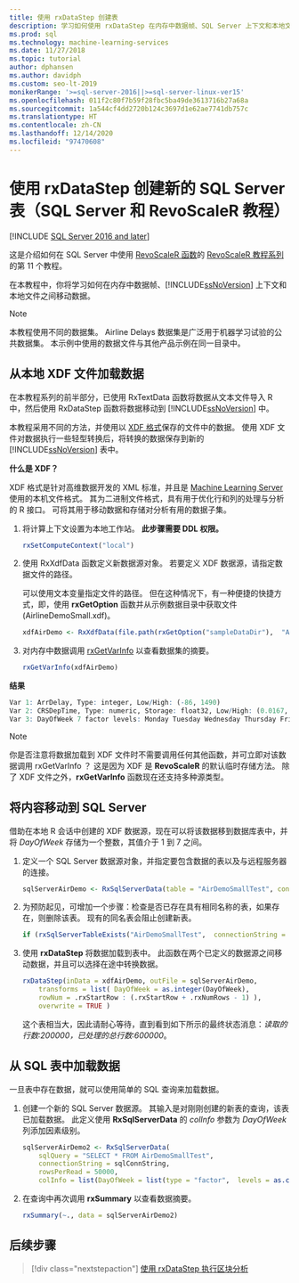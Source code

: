 ```yaml
---
title: 使用 rxDataStep 创建表
description: 学习如何使用 rxDataStep 在内存中数据帧、SQL Server 上下文和本地文件之间移动数据。
ms.prod: sql
ms.technology: machine-learning-services
ms.date: 11/27/2018
ms.topic: tutorial
author: dphansen
ms.author: davidph
ms.custom: seo-lt-2019
monikerRange: '>=sql-server-2016||>=sql-server-linux-ver15'
ms.openlocfilehash: 011f2c80f7b59f28fbc5ba49de3613716b27a68a
ms.sourcegitcommit: 1a544cf4dd2720b124c3697d1e62ae7741db757c
ms.translationtype: HT
ms.contentlocale: zh-CN
ms.lasthandoff: 12/14/2020
ms.locfileid: "97470608"
---
```

# <a name="create-new-sql-server-table-using-rxdatastep-sql-server-and-revoscaler-tutorial"></a>使用 rxDataStep 创建新的 SQL Server 表（SQL Server 和 RevoScaleR 教程）
[!INCLUDE [SQL Server 2016 and later](../../includes/applies-to-version/sqlserver2016.md)]

这是介绍如何在 SQL Server 中使用 [RevoScaleR 函数](/machine-learning-server/r-reference/revoscaler/revoscaler)的 [RevoScaleR 教程系列](deepdive-data-science-deep-dive-using-the-revoscaler-packages.md)的第 11 个教程。

在本教程中，你将学习如何在内存中数据帧、[!INCLUDE[ssNoVersion](../../includes/ssnoversion-md.md)] 上下文和本地文件之间移动数据。

> [!NOTE]
> 本教程使用不同的数据集。 Airline Delays 数据集是广泛用于机器学习试验的公共数据集。 本示例中使用的数据文件与其他产品示例在同一目录中。

## <a name="load-data-from-a-local-xdf-file"></a>从本地 XDF 文件加载数据

在本教程系列的前半部分，已使用 RxTextData  函数将数据从文本文件导入 R 中，然后使用 RxDataStep  函数将数据移动到 [!INCLUDE[ssNoVersion](../../includes/ssnoversion-md.md)] 中。

本教程采用不同的方法，并使用以 [XDF 格式](https://en.wikipedia.org/wiki/Extensible_Data_Format)保存的文件中的数据。 使用 XDF 文件对数据执行一些轻型转换后，将转换的数据保存到新的 [!INCLUDE[ssNoVersion](../../includes/ssnoversion-md.md)] 表中。

**什么是 XDF？**

XDF 格式是针对高维数据开发的 XML 标准，并且是 [Machine Learning Server](/machine-learning-server/r/concept-what-is-xdf) 使用的本机文件格式。 其为二进制文件格式，具有用于优化行和列的处理与分析的 R 接口。  可将其用于移动数据和存储对分析有用的数据子集。

1. 将计算上下文设置为本地工作站。 **此步骤需要 DDL 权限。**

    ```R
    rxSetComputeContext("local")
    ```
  
2. 使用 RxXdfData  函数定义新数据源对象。 若要定义 XDF 数据源，请指定数据文件的路径。  

    可以使用文本变量指定文件的路径。 但在这种情况下，有一种便捷的快捷方式，即，使用 **rxGetOption** 函数并从示例数据目录中获取文件 (AirlineDemoSmall.xdf)。
  
    ```R
    xdfAirDemo <- RxXdfData(file.path(rxGetOption("sampleDataDir"),  "AirlineDemoSmall.xdf"))
    ```

3. 对内存中数据调用 [rxGetVarInfo](/machine-learning-server/r-reference/revoscaler/rxgetvarinfoxdf) 以查看数据集的摘要。
  
    ```R
    rxGetVarInfo(xdfAirDemo)
    ```

**结果**

```R
Var 1: ArrDelay, Type: integer, Low/High: (-86, 1490)
Var 2: CRSDepTime, Type: numeric, Storage: float32, Low/High: (0.0167, 23.9833)
Var 3: DayOfWeek 7 factor levels: Monday Tuesday Wednesday Thursday Friday Saturday Sunday
```

> [!NOTE]
> 
> 你是否注意将数据加载到 XDF 文件时不需要调用任何其他函数，并可立即对该数据调用 rxGetVarInfo  ？ 这是因为 XDF 是 **RevoScaleR** 的默认临时存储方法。 除了 XDF 文件之外，**rxGetVarInfo** 函数现在还支持多种源类型。

## <a name="move-contents-to-sql-server"></a>将内容移动到 SQL Server

借助在本地 R 会话中创建的 XDF 数据源，现在可以将该数据移到数据库表中，并将 *DayOfWeek* 存储为一个整数，其值介于 1 到 7 之间。

1. 定义一个 SQL Server 数据源对象，并指定要包含数据的表以及与远程服务器的连接。
  
    ```R
    sqlServerAirDemo <- RxSqlServerData(table = "AirDemoSmallTest", connectionString = sqlConnString)
    ```
  
2. 为预防起见，可增加一个步骤：检查是否已存在具有相同名称的表，如果存在，则删除该表。 现有的同名表会阻止创建新表。
  
    ```R
    if (rxSqlServerTableExists("AirDemoSmallTest",  connectionString = sqlConnString))  rxSqlServerDropTable("AirDemoSmallTest",  connectionString = sqlConnString)
    ```
  
3. 使用 **rxDataStep** 将数据加载到表中。 此函数在两个已定义的数据源之间移动数据，并且可以选择在途中转换数据。
  
    ```R
    rxDataStep(inData = xdfAirDemo, outFile = sqlServerAirDemo,
        transforms = list( DayOfWeek = as.integer(DayOfWeek),
        rowNum = .rxStartRow : (.rxStartRow + .rxNumRows - 1) ),
        overwrite = TRUE )
    ```
  
    这个表相当大，因此请耐心等待，直到看到如下所示的最终状态消息：*读取的行数:200000，已处理的总行数:600000*。
     
## <a name="load-data-from-a-sql-table"></a>从 SQL 表中加载数据

一旦表中存在数据，就可以使用简单的 SQL 查询来加载数据。 

1. 创建一个新的 SQL Server 数据源。 其输入是对刚刚创建的新表的查询，该表已加载数据。 此定义使用 **RxSqlServerData** 的 *colInfo* 参数为 *DayOfWeek* 列添加因素级别。
  
    ```R
    sqlServerAirDemo2 <- RxSqlServerData(
        sqlQuery = "SELECT * FROM AirDemoSmallTest",
        connectionString = sqlConnString,
        rowsPerRead = 50000,
        colInfo = list(DayOfWeek = list(type = "factor",  levels = as.character(1:7))))
    ```
  
2. 在查询中再次调用  **rxSummary** 以查看数据摘要。
  
    ```R
    rxSummary(~., data = sqlServerAirDemo2)
    ```

## <a name="next-steps"></a>后续步骤

> [!div class="nextstepaction"]
> [使用 rxDataStep 执行区块分析](../../machine-learning/tutorials/deepdive-perform-chunking-analysis-using-rxdatastep.md)